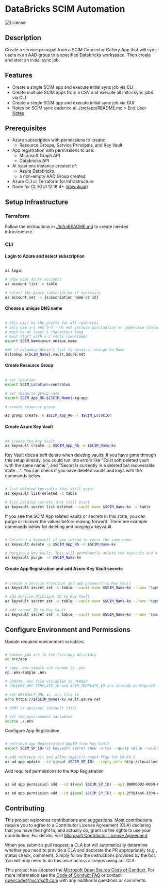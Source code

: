 # DataBricks SCIM Automation

![License](https://img.shields.io/badge/license-MIT-green.svg)

## Description

Create a service principal from a SCIM Connector Gallery App that will sync users in an AAD group to a specified Databricks workspace. Then create and start an initial sync job.

## Features

- Create a single SCIM app and execute initial sync job via CLI
- Create multiple SCIM apps from a CSV and execute all initial sync jobs via CLI
- Create a single SCIM app and execute initial sync job via GUI
- Notes on SCIM sync cadence at [./src/app/README.md > End User Notes](./src/app/README.md#scim-sync-cadence)

## Prerequisites

- Azure subscription with permissions to create:
  - Resource Groups, Service Principals, and Key Vault
- App registration with permissions to use:
  - Microsoft Graph API
  - Databricks API
- At least one instance created of:
  - Azure Databricks
  - a non-empty AAD Group created
- Azure CLI or Terraform for Infrastructure
- Node for CLI/GUI 12.18.4+ ([download](https://nodejs.org/en/download/))

## Setup Infrastructure

### Terraform

Follow the instructions in [./infraREADME.md](./infra/README.md) to create needed infrastructure.

### CLI

#### Login to Azure and select subscription

```bash

az login

# show your Azure accounts
az account list -o table

# select the Azure subscription if necessary
az account set -s {subscription name or Id}

```

#### Choose a unique DNS name

```bash

# this will be the prefix for all resources
# only use a-z and 0-9 - do not include punctuation or uppercase characters
# must be at least 5 characters long
# must start with a-z (only lowercase)
export SCIM_Name=your_unique_name

### if nslookup doesn't fail to resolve, change He_Name
nslookup ${SCIM_Name}.vault.azure.net

```

#### Create Resource Group

```bash

# set location
export SCIM_Location=centralus

# set resource group name
export SCIM_App_RG=${SCIM_Name}-rg-app

# create resource group

az group create -n $SCIM_App_RG -l $SCIM_Location

```

#### Create Azure Key Vault

```bash

## create the Key Vault
az keyvault create -g $SCIM_App_RG -n $SCIM_Name-kv

```

Key Vault does a soft delete when deleting vaults. If you have gone through this setup already, you could run into errors like "Exist soft deleted vault with the same name.", and "Secret is currently in a deleted but recoverable state ...". You can check if you have deleted vaults and keys with the commands below.

```bash

# list deleted keyvaults that still exist
az keyvault list-deleted -o table

# list deleted secrets that still exist
az keyvault secret list-deleted --vault-name $SCIM_Name-kv -o table

```

If you see the SCIM App related vaults or secrets in this state, you can purge or recover the values before moving forward. There are example commands below for deleting and purging a keyvault.

```bash

# Deleting a keyvault if you intend to reuse the same name.
az keyvault delete -g $SCIM_App_RG -n $SCIM_Name-kv

# Purging a key vault. This will permanently delete the keyvault and all its contents.
az keyvault purge  -n $SCIM_Name-kv

```

#### Create App Registration and add Azure Key Vault secrets

```bash

# create a Service Principal and add password to Key Vault
az keyvault secret set -o table --vault-name $SCIM_Name-kv --name "AppClientSecret" --skip-assignment --value $(az ad sp create-for-rbac -n http://${SCIM_Name}-scim-app-sp --query password -o tsv)

# add Service Principal ID to Key Vault
az keyvault secret set -o table --vault-name $SCIM_Name-kv --name "AppClientID" --value $(az ad sp show --id http://${SCIM_Name}-scim-app-sp --query appId -o tsv)

# add tenant ID to Key Vault
az keyvault secret set -o table --vault-name $SCIM_Name-kv --name "TenantID" --value $(az account show --query tenantId -o tsv)

```

## Configure Environment and Permissions

Update required environment variables.

```bash

# ensure you are in the /src/app directory
cd src/app

# copy .env-sample and rename to .env
cp .env-sample .env

# update .env file variables as needed
# GALLERY_APP_TEMPLATE_ID and SCIM_TEMPLATE_ID are already configured for the Databricks SCIM Connector

# set KEYVAULT_URL in .env file to
echo https://${SCIM_Name}-kv.vault.azure.net

# PORT is optional (default 1337)

# set the environment variables
source ./.env

```

Configure App Registration

```bash

# retrieve App Registration AppId from Key Vault
export SCIM_SP_ID='az keyvault secret show -o tsv --query value --vault-name $He_Name --name AcrUserId'

# add redirect uri and allow implicit grant flow for OAuth 2
az ad app update --id $(eval $SCIM_SP_ID) --reply-urls http://localhost:${PORT} --oauth2-allow-implicit-flow

```

Add required permissions to the App Registration

```bash

az ad app permission add --id $(eval $SCIM_SP_ID) --api 00000003-0000-0000-c000-000000000000 --api-permissions bdfbf15f-ee85-4955-8675-146e8e5296b5 84bccea3-f856-4a8a-967b-dbe0a3d53a64 06da0dbc-49e2-44d2-8312-53f166ab848a

az ad app permission add --id $(eval $SCIM_SP_ID) --api 2ff814a6-3304-4ab8-85cb-cd0e6f879c1d --api-permissions 739272be-e143-11e8-9f32-f2801f1b9fd1


```

## Contributing

This project welcomes contributions and suggestions. Most contributions require you to agree to a
Contributor License Agreement (CLA) declaring that you have the right to, and actually do, grant us
the rights to use your contribution. For details, visit [Microsoft Contributor License Agreement](https://cla.opensource.microsoft.com).

When you submit a pull request, a CLA bot will automatically determine whether you need to provide
a CLA and decorate the PR appropriately (e.g., status check, comment). Simply follow the instructions
provided by the bot. You will only need to do this once across all repos using our CLA.

This project has adopted the [Microsoft Open Source Code of Conduct](https://opensource.microsoft.com/codeofconduct/).
For more information see the [Code of Conduct FAQ](https://opensource.microsoft.com/codeofconduct/faq/) or
contact [opencode@microsoft.com](mailto:opencode@microsoft.com) with any additional questions or comments.
